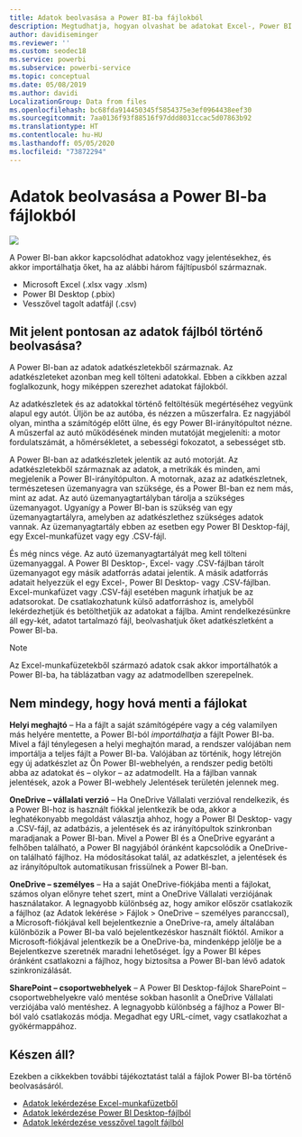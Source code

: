 ```yaml
---
title: Adatok beolvasása a Power BI-ba fájlokból
description: Megtudhatja, hogyan olvashat be adatokat Excel-, Power BI Desktop- és CSV-fájlokból a Power BI-ba.
author: davidiseminger
ms.reviewer: ''
ms.custom: seodec18
ms.service: powerbi
ms.subservice: powerbi-service
ms.topic: conceptual
ms.date: 05/08/2019
ms.author: davidi
LocalizationGroup: Data from files
ms.openlocfilehash: bc68fda914450345f5854375e3ef0964438eef30
ms.sourcegitcommit: 7aa0136f93f88516f97ddd8031ccac5d07863b92
ms.translationtype: HT
ms.contentlocale: hu-HU
ms.lasthandoff: 05/05/2020
ms.locfileid: "73872294"
---
```

# <a name="get-data-from-files-for-power-bi"></a>Adatok beolvasása a Power BI-ba fájlokból
![](media/service-get-data-from-files/file_icons.png)

A Power BI-ban akkor kapcsolódhat adatokhoz vagy jelentésekhez, és akkor importálhatja őket, ha az alábbi három fájltípusból származnak.

* Microsoft Excel (.xlsx vagy .xlsm)
* Power BI Desktop (.pbix)
* Vesszővel tagolt adatfájl (.csv)

## <a name="what-does-get-data-from-a-file-really-mean"></a>Mit jelent pontosan az adatok fájlból történő beolvasása?
A Power BI-ban az adatok adatkészletekből származnak. Az adatkészleteket azonban meg kell tölteni adatokkal. Ebben a cikkben azzal foglalkozunk, hogy miképpen szerezhet adatokat fájlokból.

Az adatkészletek és az adatokkal történő feltöltésük megértéséhez vegyünk alapul egy autót. Üljön be az autóba, és nézzen a műszerfalra. Ez nagyjából olyan, mintha a számítógép előtt ülne, és egy Power BI-irányítópultot nézne. A műszerfal az autó működésének minden mutatóját megjeleníti: a motor fordulatszámát, a hőmérsékletet, a sebességi fokozatot, a sebességet stb.

A Power BI-ban az adatkészletek jelentik az autó motorját. Az adatkészletekből származnak az adatok, a metrikák és minden, ami megjelenik a Power BI-irányítópulton. A motornak, azaz az adatkészletnek, természetesen üzemanyagra van szüksége, és a Power BI-ban ez nem más, mint az adat. Az autó üzemanyagtartályban tárolja a szükséges üzemanyagot. Ugyanígy a Power BI-ban is szükség van egy üzemanyagtartályra, amelyben az adatkészlethez szükséges adatok vannak. Az üzemanyagtartály ebben az esetben egy Power BI Desktop-fájl, egy Excel-munkafüzet vagy egy .CSV-fájl.

És még nincs vége. Az autó üzemanyagtartályát meg kell tölteni üzemanyaggal. A Power BI Desktop-, Excel- vagy .CSV-fájlban tárolt üzemanyagot egy másik adatforrás adatai jelentik. A másik adatforrás adatait helyezzük el egy Excel-, Power BI Desktop- vagy .CSV-fájlban. Excel-munkafüzet vagy .CSV-fájl esetében magunk írhatjuk be az adatsorokat. De csatlakozhatunk külső adatforráshoz is, amelyből lekérdezhetjük és betölthetjük az adatokat a fájlba. Amint rendelkezésünkre áll egy-két, adatot tartalmazó fájl, beolvashatjuk őket adatkészletként a Power BI-ba.

> [!NOTE]
> Az Excel-munkafüzetekből származó adatok csak akkor importálhatók a Power BI-ba, ha táblázatban vagy az adatmodellben szerepelnek.
> 
> 

## <a name="where-your-file-is-saved-makes-a-difference"></a>Nem mindegy, hogy hová menti a fájlokat
**Helyi meghajtó** – Ha a fájlt a saját számítógépére vagy a cég valamilyen más helyére mentette, a Power BI-ból *importálhatja* a fájlt Power BI-ba. Mivel a fájl ténylegesen a helyi meghajtón marad, a rendszer valójában nem importálja a teljes fájlt a Power BI-ba. Valójában az történik, hogy létrejön egy új adatkészlet az Ön Power BI-webhelyén, a rendszer pedig betölti abba az adatokat és – olykor – az adatmodellt. Ha a fájlban vannak jelentések, azok a Power BI-webhely Jelentések területén jelennek meg.

**OneDrive – vállalati verzió** – Ha OneDrive Vállalati verzióval rendelkezik, és a Power BI-hoz is használt fiókkal jelentkezik be oda, akkor a leghatékonyabb megoldást választja ahhoz, hogy a Power BI Desktop- vagy a .CSV-fájl, az adatbázis, a jelentések és az irányítópultok szinkronban maradjanak a Power BI-ban. Mivel a Power BI és a OneDrive egyaránt a felhőben található, a Power BI nagyjából óránként kapcsolódik a OneDrive-on található fájlhoz. Ha módosításokat talál, az adatkészlet, a jelentések és az irányítópultok automatikusan frissülnek a Power BI-ban.

**OneDrive – személyes** – Ha a saját OneDrive-fiókjába menti a fájlokat, számos olyan előnyre tehet szert, mint a OneDrive Vállalati verziójának használatakor. A legnagyobb különbség az, hogy amikor először csatlakozik a fájlhoz (az Adatok lekérése > Fájlok > OneDrive – személyes paranccsal), a Microsoft-fiókjával kell bejelentkeznie a OneDrive-ra, amely általában különbözik a Power BI-ba való bejelentkezéskor használt fióktól. Amikor a Microsoft-fiókjával jelentkezik be a OneDrive-ba, mindenképp jelölje be a Bejelentkezve szeretnék maradni lehetőséget. Így a Power BI képes óránként csatlakozni a fájlhoz, hogy biztosítsa a Power BI-ban lévő adatok szinkronizálását.

**SharePoint – csoportwebhelyek** – A Power BI Desktop-fájlok SharePoint – csoportwebhelyekre való mentése sokban hasonlít a OneDrive Vállalati verziójába való mentéshez. A legnagyobb különbség a fájlhoz a Power BI-ból való csatlakozás módja. Megadhat egy URL-címet, vagy csatlakozhat a gyökérmappához.

## <a name="ready-to-get-started"></a>Készen áll?
Ezekben a cikkekben további tájékoztatást talál a fájlok Power BI-ba történő beolvasásáról.

* [Adatok lekérdezése Excel-munkafüzetből](service-excel-workbook-files.md)
* [Adatok lekérdezése Power BI Desktop-fájlból](service-desktop-files.md)
* [Adatok lekérdezése vesszővel tagolt fájlból](service-comma-separated-value-files.md)

